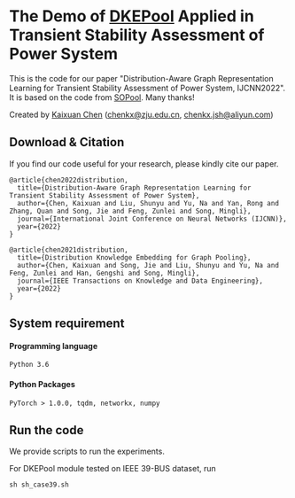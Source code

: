 
# The Demo of [DKEPool](https://github.com/chenchkx/DKEPool) Applied in Transient Stability Assessment of Power System

This is the code for our paper "Distribution-Aware Graph Representation Learning for Transient Stability Assessment of Power System, IJCNN2022". It is based on the code from [SOPool](https://github.com/divelab/sopool). Many thanks!

Created by [Kaixuan Chen](chenkx@zju.edu.cn) (chenkx@zju.edu.cn, chenkx.jsh@aliyun.com)

## Download & Citation

If you find our code useful for your research, please kindly cite our paper.
```
@article{chen2022distribution,
  title={Distribution-Aware Graph Representation Learning for Transient Stability Assessment of Power System},
  author={Chen, Kaixuan and Liu, Shunyu and Yu, Na and Yan, Rong and Zhang, Quan and Song, Jie and Feng, Zunlei and Song, Mingli},
  journal={International Joint Conference on Neural Networks (IJCNN)},
  year={2022}
}

@article{chen2021distribution,
  title={Distribution Knowledge Embedding for Graph Pooling},
  author={Chen, Kaixuan and Song, Jie and Liu, Shunyu and Yu, Na and Feng, Zunlei and Han, Gengshi and Song, Mingli},
  journal={IEEE Transactions on Knowledge and Data Engineering},
  year={2022}
}
```

## System requirement

#### Programming language

```
Python 3.6
```

#### Python Packages

```
PyTorch > 1.0.0, tqdm, networkx, numpy
```

## Run the code

We provide scripts to run the experiments.

For DKEPool module tested on IEEE 39-BUS dataset, run

```
sh sh_case39.sh
```
